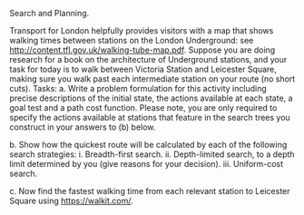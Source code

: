 Search and Planning.

Transport for London helpfully provides visitors with a map that shows walking times between stations on the London Underground: see http://content.tfl.gov.uk/walking-tube-map.pdf. Suppose you are doing research for a book on the architecture of Underground stations, and your task for today is to walk between Victoria Station and Leicester Square, making sure you walk past each intermediate station on your route (no short cuts).
Tasks:
a. Write a problem formulation for this activity including precise descriptions of the initial state, the actions available at each state, a goal test and a path cost function. Please note, you are only required to specify the actions available at stations that feature in the search trees you construct in your answers to (b) below.

b. Show how the quickest route will be calculated by each of the following search strategies:
i. Breadth-first search.
ii. Depth-limited search, to a depth limit determined by you (give reasons for your decision).
iii. Uniform-cost search.

c. Now find the fastest walking time from each relevant station to Leicester Square using https://walkit.com/.
